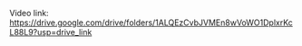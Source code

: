 Video link: https://drive.google.com/drive/folders/1ALQEzCvbJVMEn8wVoWO1DplxrKcL88L9?usp=drive_link
